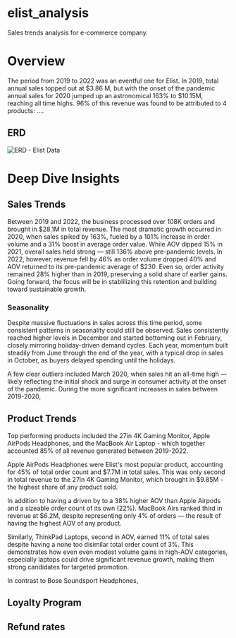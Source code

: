 # elist_analysis
Sales trends analysis for e-commerce company.

# Overview
The period from 2019 to 2022 was an eventful one for Elist. In 2019, total annual sales topped out at $3.86 M, but with the onset of the pandemic annual sales for 2020 jumped up an astronomical 163% to $10.15M, reaching all time highs. 96% of this revenue was found to be attributed to 4 products: .... 

## ERD
![ERD - Elist Data](https://github.com/user-attachments/assets/90a7c570-c8ad-4115-9d2c-ea1f0a367791)

# Deep Dive Insights

## Sales Trends
 

Between 2019 and 2022, the business processed over 108K orders and brought in $28.1M in total revenue. The most dramatic growth occurred in 2020, when sales spiked by 163%, fueled by a 101% increase in order volume and a 31% boost in average order value. While AOV dipped 15% in 2021, overall sales held strong — still 136% above pre-pandemic levels. In 2022, however, revenue fell by 46% as order volume dropped 40% and AOV returned to its pre-pandemic average of $230. Even so, order activity remained 28% higher than in 2019, preserving a solid share of earlier gains. Going forward, the focus will be in stablilizing this retention and building toward sustainable growth. 

### Seasonality
Despite massive fluctuations in sales across this time period, some consistent patterns in seasonality could still be observed. Sales consistently reached higher levels in December and started bottoming out in February, closely mirroring holiday-driven demand cycles. Each year, momentum built steadily from June through the end of the year, with a typical drop in sales in October, as buyers delayed spending until the holidays. 

A few clear outliers included March 2020, when sales hit an all-time high — likely reflecting the initial shock and surge in consumer activity at the onset of the pandemic. During the more significant increases in sales between 2019-2020,


## Product Trends
Top performing products included the 27in 4K Gaming Monitor, Apple AirPods Headphones, and the MacBook Air Laptop - which together accounted 85% of all revenue generated between 2019-2022. 

Apple AirPods Headphones were Elist's most popular product, accounting for 45% of total order count and $7.7M in total sales. This was only second in total revenue to the 27in 4K Gaming Monitor, which brought in $9.85M - the highest share of any product sold. 

In addition to having a driven by to a 38% higher AOV than Apple Airpods and a sizeable order count of its own (22%). MacBook Airs ranked third in revenue at $6.2M, despite representing only 4% of orders — the result of having the highest AOV of any product. 


Similarly, ThinkPad Laptops, second in AOV, earned 11% of total sales despite having a none too disimilar total order count of 3%. This demonstrates how even even modest volume gains in high-AOV categories, especially laptops could drive significant revenue growth, making them strong candidates for targeted promotion.

In contrast to Bose Soundsport Headphones,

## Loyalty Program


## Refund rates
